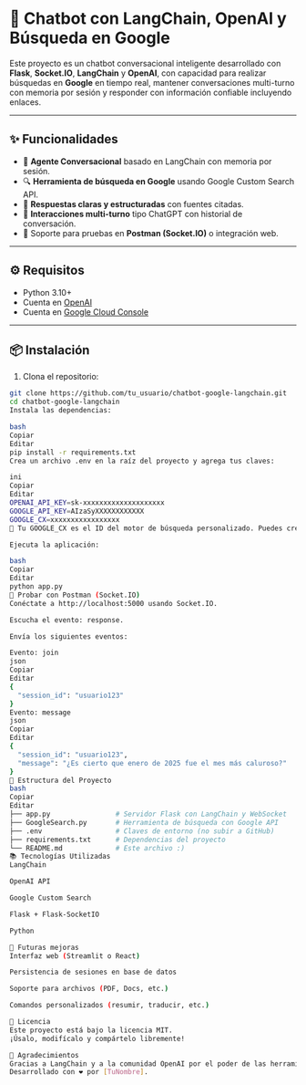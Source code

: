 # 🤖 Chatbot con LangChain, OpenAI y Búsqueda en Google

Este proyecto es un chatbot conversacional inteligente desarrollado con **Flask**, **Socket.IO**, **LangChain** y **OpenAI**, con capacidad para realizar búsquedas en **Google** en tiempo real, mantener conversaciones multi-turno con memoria por sesión y responder con información confiable incluyendo enlaces.

---

## ✨ Funcionalidades

- 🧠 **Agente Conversacional** basado en LangChain con memoria por sesión.
- 🔍 **Herramienta de búsqueda en Google** usando Google Custom Search API.
- 🧾 **Respuestas claras y estructuradas** con fuentes citadas.
- 🔄 **Interacciones multi-turno** tipo ChatGPT con historial de conversación.
- 🔌 Soporte para pruebas en **Postman (Socket.IO)** o integración web.

---

## ⚙️ Requisitos

- Python 3.10+
- Cuenta en [OpenAI](https://platform.openai.com/)
- Cuenta en [Google Cloud Console](https://console.cloud.google.com/)

---

## 📦 Instalación

1. Clona el repositorio:

```bash
git clone https://github.com/tu_usuario/chatbot-google-langchain.git
cd chatbot-google-langchain
Instala las dependencias:

bash
Copiar
Editar
pip install -r requirements.txt
Crea un archivo .env en la raíz del proyecto y agrega tus claves:

ini
Copiar
Editar
OPENAI_API_KEY=sk-xxxxxxxxxxxxxxxxxxxx
GOOGLE_API_KEY=AIzaSyXXXXXXXXXXXX
GOOGLE_CX=xxxxxxxxxxxxxxxxx
🔐 Tu GOOGLE_CX es el ID del motor de búsqueda personalizado. Puedes crearlo en Google Custom Search.

Ejecuta la aplicación:

bash
Copiar
Editar
python app.py
💬 Probar con Postman (Socket.IO)
Conéctate a http://localhost:5000 usando Socket.IO.

Escucha el evento: response.

Envía los siguientes eventos:

Evento: join
json
Copiar
Editar
{
  "session_id": "usuario123"
}
Evento: message
json
Copiar
Editar
{
  "session_id": "usuario123",
  "message": "¿Es cierto que enero de 2025 fue el mes más caluroso?"
}
📁 Estructura del Proyecto
bash
Copiar
Editar
├── app.py                # Servidor Flask con LangChain y WebSocket
├── GoogleSearch.py       # Herramienta de búsqueda con Google API
├── .env                  # Claves de entorno (no subir a GitHub)
├── requirements.txt      # Dependencias del proyecto
└── README.md             # Este archivo :)
📚 Tecnologías Utilizadas
LangChain

OpenAI API

Google Custom Search

Flask + Flask-SocketIO

Python

🚀 Futuras mejoras
Interfaz web (Streamlit o React)

Persistencia de sesiones en base de datos

Soporte para archivos (PDF, Docs, etc.)

Comandos personalizados (resumir, traducir, etc.)

📄 Licencia
Este proyecto está bajo la licencia MIT.
¡Úsalo, modifícalo y compártelo libremente!

🙌 Agradecimientos
Gracias a LangChain y a la comunidad OpenAI por el poder de las herramientas abiertas.
Desarrollado con ❤️ por [TuNombre].